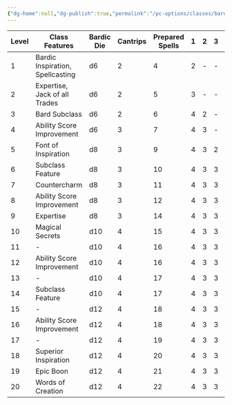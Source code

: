 ```yaml
---
{"dg-home":null,"dg-publish":true,"permalink":"/pc-options/classes/bard/","dgPassFrontmatter":true,"created":"2025-03-23T02:11:24.707+11:00","updated":"2025-03-24T21:29:58.886+11:00"}
---
```



| Level | Class Features                   | Bardic Die | Cantrips | Prepared Spells | 1   | 2   | 3   | 4   | 5   | 6   | 7   | 8   | 9   |
| ----- | -------------------------------- | ---------- | -------- | --------------- | --- | --- | --- | --- | --- | --- | --- | --- | --- |
| 1     | Bardic Inspiration, Spellcasting | d6         | 2        | 4               | 2   | -   | -   | -   | -   | -   | -   | -   | -   |
| 2     | Expertise, Jack of all Trades    | d6         | 2        | 5               | 3   | -   | -   | -   | -   | -   | -   | -   | -   |
| 3     | Bard Subclass                    | d6         | 2        | 6               | 4   | 2   | -   | -   | -   | -   | -   | -   | -   |
| 4     | Ability Score Improvement        | d6         | 3        | 7               | 4   | 3   | -   | -   | -   | -   | -   | -   | -   |
| 5     | Font of Inspiration              | d8         | 3        | 9               | 4   | 3   | 2   | -   | -   | -   | -   | -   | -   |
| 6     | Subclass Feature                 | d8         | 3        | 10              | 4   | 3   | 3   | -   | -   | -   | -   | -   | -   |
| 7     | Countercharm                     | d8         | 3        | 11              | 4   | 3   | 3   | 1   | -   | -   | -   | -   | -   |
| 8     | Ability Score Improvement        | d8         | 3        | 12              | 4   | 3   | 3   | 2   | -   | -   | -   | -   | -   |
| 9     | Expertise                        | d8         | 3        | 14              | 4   | 3   | 3   | 3   | 1   | -   | -   | -   | -   |
| 10    | Magical Secrets                  | d10        | 4        | 15              | 4   | 3   | 3   | 3   | 2   | -   | -   | -   | -   |
| 11    | -                                | d10        | 4        | 16              | 4   | 3   | 3   | 3   | 2   | 1   | -   | -   | -   |
| 12    | Ability Score Improvement        | d10        | 4        | 16              | 4   | 3   | 3   | 3   | 2   | 1   | -   | -   | -   |
| 13    | -                                | d10        | 4        | 17              | 4   | 3   | 3   | 3   | 2   | 1   | 1   | -   | -   |
| 14    | Subclass Feature                 | d10        | 4        | 17              | 4   | 3   | 3   | 3   | 2   | 1   | 1   | -   | -   |
| 15    | -                                | d12        | 4        | 18              | 4   | 3   | 3   | 3   | 2   | 1   | 1   | 1   | -   |
| 16    | Ability Score Improvement        | d12        | 4        | 18              | 4   | 3   | 3   | 3   | 2   | 1   | 1   | 1   | -   |
| 17    | -                                | d12        | 4        | 19              | 4   | 3   | 3   | 3   | 2   | 1   | 1   | 1   | 1   |
| 18    | Superior Inspiration             | d12        | 4        | 20              | 4   | 3   | 3   | 3   | 3   | 1   | 1   | 1   | 1   |
| 19    | Epic Boon                        | d12        | 4        | 21              | 4   | 3   | 3   | 3   | 3   | 2   | 1   | 1   | 1   |
| 20    | Words of Creation                | d12        | 4        | 22              | 4   | 3   | 3   | 3   | 3   | 2   | 2   | 1   | 1   |
